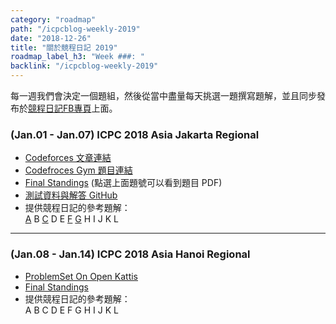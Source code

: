 ```yaml
---
category: "roadmap"
path: "/icpcblog-weekly-2019"
date: "2018-12-26"
title: "關於競程日記 2019"
roadmap_label_h3: "Week ###: "
backlink: "/icpcblog-weekly-2019"
---
```


每一週我們會決定一個題組，然後從當中盡量每天挑選一題撰寫題解，並且同步發布於[競程日記FB專頁](https://www.facebook.com/TaiwanCompetitiveProgrammingBlog/)上面。

### (Jan.01 - Jan.07) ICPC 2018 Asia Jakarta Regional

* [Codeforces 文章連結](https://codeforces.com/blog/entry/63220)
* [Codefroces Gym 題目連結](https://codeforces.com/gym/102001)
* [Final Standings](https://competition.binus.ac.id/icpc2018/final.html) (點選上面題號可以看到題目 PDF)
* [測試資料與解答 GitHub](https://github.com/jonathanirvings/icpc-jakarta-2018/)
* 提供競程日記的參考題解：  
[<span class="tag is-success">A</span>](/problem/icpc/asia_jakarta_2018/A)
<span class="tag">B</span>
[<span class="tag">C</span>](/problem/icpc/asia_jakarta_2018/C)
<span class="tag">D</span>
<span class="tag">E</span>
[<span class="tag">F</span>](/problem/icpc/asia_jakarta_2018/F)
[<span class="tag">G</span>](/problem/icpc/asia_jakarta_2018/G)
<span class="tag">H</span>
<span class="tag">I</span>
<span class="tag">J</span>
<span class="tag">K</span>
<span class="tag">L</span>

-----

### (Jan.08 - Jan.14) ICPC 2018 Asia Hanoi Regional

* [ProblemSet On Open Kattis](https://open.kattis.com/problem-sources/The%202018%20ICPC%20Asia%20Hanoi%20Regional%20Contest)
* [Final Standings](https://hanoi18.kattis.com/standings)
* 提供競程日記的參考題解：  
<span class="tag">A</span>
<span class="tag">B</span>
<span class="tag">C</span>
<span class="tag">D</span>
<span class="tag">E</span>
<span class="tag">F</span>
<span class="tag">G</span>
<span class="tag">H</span>
<span class="tag">I</span>
<span class="tag">J</span>
<span class="tag">K</span>
<span class="tag">L</span>